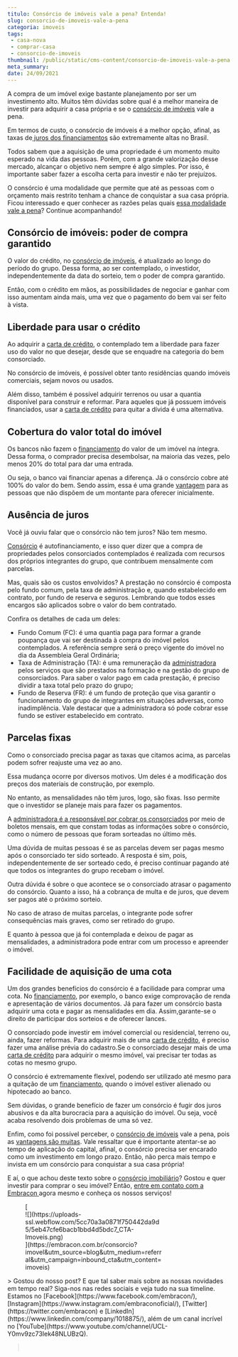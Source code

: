 ```yaml
---
titulo: Consórcio de imóveis vale a pena? Entenda!
slug: consorcio-de-imoveis-vale-a-pena
categoria: imoveis
tags:
 - casa-nova
 - comprar-casa
 - consorcio-de-imoveis
thumbnail: /public/static/cms-content/consorcio-de-imoveis-vale-a-pena.jpeg
meta_summary: 
date: 24/09/2021
---
```

A compra de um imóvel exige bastante planejamento por ser um investimento alto. Muitos têm dúvidas sobre qual é a melhor maneira de investir para adquirir a casa própria e se o [consórcio de imóveis](https://www.embracon.com.br/consorcio-de-imoveis) vale a pena.

Em termos de custo, o consórcio de imóveis é a melhor opção, afinal, as taxas de[ juros dos financiamentos](https://www.embracon.com.br/blog/financiamento-ou-consorcio-o-que-e-melhor-na-compra-de-um-imovel) são extremamente altas no Brasil.

Todos sabem que a aquisição de uma propriedade é um momento muito esperado na vida das pessoas. Porém, com a grande valorização desse mercado, alcançar o objetivo nem sempre é algo simples. Por isso, é importante saber fazer a escolha certa para investir e não ter prejuízos.

O consórcio é uma modalidade que permite que até as pessoas com o orçamento mais restrito tenham a chance de conquistar a sua casa própria. Ficou interessado e quer conhecer as razões pelas quais [essa modalidade vale a pena](https://www.embracon.com.br/blog/consorcio-vale-a-pena)? Continue acompanhando!

Consórcio de imóveis: poder de compra garantido
-----------------------------------------------

O valor do crédito, no [consórcio de imóveis](https://www.embracon.com.br/consorcio-de-imoveis), é atualizado ao longo do período do grupo. Dessa forma, ao ser contemplado, o investidor, independentemente da data do sorteio, tem o poder de compra garantido.

Então, com o crédito em mãos, as possibilidades de negociar e ganhar com isso aumentam ainda mais, uma vez que o pagamento do bem vai ser feito à vista.

Liberdade para usar o crédito
-----------------------------

Ao adquirir a [carta de crédito](https://www.embracon.com.br/conhecaoconsorcio/o-que-e-carta-de-credito), o contemplado tem a liberdade para fazer uso do valor no que desejar, desde que se enquadre na categoria do bem consorciado.

No consórcio de imóveis, é possível obter tanto residências quando imóveis comerciais, sejam novos ou usados.

Além disso, também é possível adquirir terrenos ou usar a quantia disponível para construir e reformar. Para aqueles que já possuem imóveis financiados, usar a [carta de crédito](https://www.embracon.com.br/conhecaoconsorcio/o-que-e-carta-de-credito) para quitar a dívida é uma alternativa.

Cobertura do valor total do imóvel
----------------------------------

Os bancos não fazem o [financiamento](https://www.embracon.com.br/blog/financiamento-ou-consorcio-o-que-e-melhor-na-compra-de-um-imovel) do valor de um imóvel na íntegra. Dessa forma, o comprador precisa desembolsar, na maioria das vezes, pelo menos 20% do total para dar uma entrada.

Ou seja, o banco vai financiar apenas a diferença. Já o consórcio cobre até 100% do valor do bem. Sendo assim, essa é uma grande [vantagem](https://www.embracon.com.br/blog/confira-10-vantagens-indiscutiveis-do-consorcio) para as pessoas que não dispõem de um montante para oferecer inicialmente.

Ausência de juros
-----------------

Você já ouviu falar que o consórcio não tem juros? Não tem mesmo.

[Consórcio](https://www.embracon.com.br/consorcio-de-imoveis) é autofinanciamento, e isso quer dizer que a compra de propriedades pelos consorciados contemplados é realizada com recursos dos próprios integrantes do grupo, que contribuem mensalmente com parcelas.

Mas, quais são os custos envolvidos? A prestação no consórcio é composta pelo fundo comum, pela taxa de administração e, quando estabelecido em contrato, por fundo de reserva e seguros. Lembrando que todos esses encargos são aplicados sobre o valor do bem contratado.

Confira os detalhes de cada um deles:

- Fundo Comum (FC): é uma quantia paga para formar a grande poupança que vai ser destinada à compra do imóvel pelos contemplados. A referência sempre será o preço vigente do imóvel no dia da Assembleia Geral Ordinária;
- Taxa de Administração (TA): é uma remuneração da [administradora](https://www.embracon.com.br/blog/afinal-o-que-uma-administradora-de-consorcio-faz) pelos serviços que são prestados na formação e na gestão do grupo de consorciados. Para saber o valor pago em cada prestação, é preciso dividir a taxa total pelo prazo do grupo;
- Fundo de Reserva (FR): é um fundo de proteção que visa garantir o funcionamento do grupo de integrantes em situações adversas, como inadimplência. Vale destacar que a administradora só pode cobrar esse fundo se estiver estabelecido em contrato.

Parcelas fixas
--------------

Como o consorciado precisa pagar as taxas que citamos acima, as parcelas podem sofrer reajuste uma vez ao ano.

Essa mudança ocorre por diversos motivos. Um deles é a modificação dos preços dos materiais de construção, por exemplo.

No entanto, as mensalidades não têm juros, logo, são fixas. Isso permite que o investidor se planeje mais para fazer os pagamentos.

A [administradora é a responsável por cobrar os consorciados](https://www.embracon.com.br/blog/afinal-o-que-uma-administradora-de-consorcio-faz) por meio de boletos mensais, em que constam todas as informações sobre o consórcio, como o número de pessoas que foram sorteadas no último mês.

Uma dúvida de muitas pessoas é se as parcelas devem ser pagas mesmo após o consorciado ter sido sorteado. A resposta é sim, pois, independentemente de ser sorteado cedo, é preciso continuar pagando até que todos os integrantes do grupo recebam o imóvel.

Outra dúvida é sobre o que acontece se o consorciado atrasar o pagamento do consórcio. Quanto a isso, há a cobrança de multa e de juros, que devem ser pagos até o próximo sorteio.

No caso de atraso de muitas parcelas, o integrante pode sofrer consequências mais graves, como ser retirado do grupo.

E quanto à pessoa que já foi contemplada e deixou de pagar as mensalidades, a administradora pode entrar com um processo e apreender o imóvel.

Facilidade de aquisição de uma cota
-----------------------------------

Um dos grandes benefícios do consórcio é a facilidade para comprar uma cota. No [financiamento](https://www.embracon.com.br/blog/financiamento-ou-consorcio-o-que-e-melhor-na-compra-de-um-imovel), por exemplo, o banco exige comprovação de renda e apresentação de vários documentos. Já para fazer um consórcio basta adquirir uma cota e pagar as mensalidades em dia. Assim,garante-se o direito de participar dos sorteios e de oferecer lances.

O consorciado pode investir em imóvel comercial ou residencial, terreno ou, ainda, fazer reformas. Para adquirir mais de uma [carta de crédito](https://www.embracon.com.br/conhecaoconsorcio/o-que-e-carta-de-credito), é preciso fazer uma análise prévia do cadastro.Se o consorciado desejar mais de uma [carta de crédito](https://www.embracon.com.br/conhecaoconsorcio/o-que-e-carta-de-credito) para adquirir o mesmo imóvel, vai precisar ter todas as cotas no mesmo grupo.

O consórcio é extremamente flexível, podendo ser utilizado até mesmo para a quitação de um [financiamento](https://www.embracon.com.br/blog/financiamento-ou-consorcio-o-que-e-melhor-na-compra-de-um-imovel), quando o imóvel estiver alienado ou hipotecado ao banco.

Sem dúvidas, o grande benefício de fazer um consórcio é fugir dos juros abusivos e da alta burocracia para a aquisição do imóvel. Ou seja, você acaba resolvendo dois problemas de uma só vez.

Enfim, como foi possível perceber, o [consórcio de imóveis](https://www.embracon.com.br/consorcio-de-imoveis) vale a pena, pois as [vantagens são muitas](https://www.embracon.com.br/blog/confira-10-vantagens-indiscutiveis-do-consorcio). Vale ressaltar que é importante atentar-se ao tempo de aplicação do capital, afinal, o consórcio precisa ser encarado como um investimento em longo prazo. Então, não perca mais tempo e invista em um consórcio para conquistar a sua casa própria!

E aí, o que achou deste texto sobre o [consórcio imobiliário](https://www.embracon.com.br/consorcio-de-imoveis)? Gostou e quer investir para comprar o seu imóvel? Então, [entre em contato com a Embracon ](https://www.embracon.com.br/)agora mesmo e conheça os nossos serviços!

<figure class="w-richtext-figure-type-image w-richtext-align-center" style="max-width:310px">[<div>![](https://uploads-ssl.webflow.com/5cc70a3a0871f750442da9d5/5eb47cfe6bacb1bbd4d5bdc7_CTA-Imoveis.png)</div>](https://embracon.com.br/consorcio?imovel&utm_source=blog&utm_medium=referral&utm_campaign=inbound_cta&utm_content=imoveis)</figure>> Gostou do nosso post? E que tal saber mais sobre as nossas novidades em tempo real? Siga-nos nas redes sociais e veja tudo na sua timeline. Estamos no [Facebook](https://www.facebook.com/embracon/), [Instagram](https://www.instagram.com/embraconoficial/), [Twitter](https://twitter.com/embracon) e [LinkedIn](https://www.linkedin.com/company/1018875/), além de um canal incrível no [YouTube](https://www.youtube.com/channel/UCL-Y0mv9zc73Iek48NLUBzQ).

> ‍
